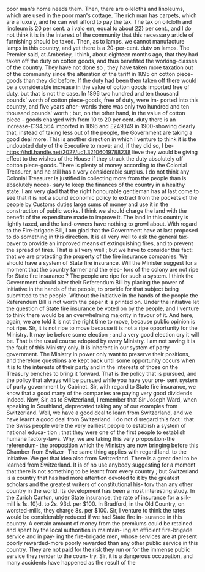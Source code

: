 poor man's home needs them. Then, there are oileloths and linoleums, which are used in the poor man's cottage. The rich man has carpets, which are a luxury, and he can well afford to pay the tax. The tax on oilcloth and linoleum is 20 per cent. a i valo em, equal to about 22} per cent., and I do not think it is in the interest of the community that this necessary article of furnishing should be taxed. Then, as to lamps, we cannot manufacture lamps in this country, and yet there is a 20-per-cent. dutv on lamps. The Premier said, at Amberley, I think, about eighteen months ago, that they had taken off the duty on cotton goods, and thus benefited the working-classes of the country. They have not done so ; they have taken more taxation out of the community since the alteration of the tariff in 1895 on cotton piece-goods than they did before. If the duty had been then taken off there would be a considerable increase in the value of cotton goods imported free of duty, but that is not the case. In 1896 two hundred and ten thousand pounds' worth of cotton piece-goods, free of duty, were im- ported into this country, and five years after- wards there was only two hundred and ten thousand pounds' worth ; but, on the other hand, in the value of cotton piece - goods charged with from 10 to 20 per cent. duty there is an increase-£194,564 imported in 1896 and £249,149 in 1900-showing clearly that, instead of taking less out of the people, the Government are taking a good deal more. This is another direction in which I venture to think it is the undoubted duty of the Executive to move; and, if they did so, I be- https://hdl.handle.net/2027/uc1.32106019788238 lieve they would be giving effect to the wishes of the House if they struck the duty absolutely off cotton piece-goods. There is plenty of money according to the Colonial Treasurer, and he still has a very considerable surplus. I do not think any Colonial Treasurer is justified in collecting more from the people than is absolutely neces- sary to keep the finances of the country in a healthy state. I am very glad that the right honourable gentleman has at last come to see that it is not a sound economic policy to extract from the pockets of the people by Customs duties large sums of money and use it in the construction of public works. I think we should charge the land with the benefit of the expenditure made to improve it. The land in this country is lightly taxed, and the land-owners have nothing to growl about. With regard to the Fire-brigade Bill, I am glad that the Government have at last proposed to do something in this direction. It is all very well to ask the general tax-paver to provide an improved means of extinguishing fires, and to prevent the spread of fires. That is all very well ; but we have to consider this fact: that we are protecting the property of the fire insurance companies. We should have a system of State fire insurance. Will the Minister suggest for a moment that the country farmer and the elec- tors of the colony are not ripe for State fire insurance ? The people are ripe for such a system. I think the Government should alter their Referendum Bill by placing the power of initiative in the hands of the people, to provide for that subject being submitted to the people. Without the initiative in the hands of the people the Referendum Bill is not worth the paper it is printed on. Under the initiative let the question of State fire insurance be voted on by the people, and I venture to think there would be an overwhelming majority in favour of it. And here, again, we are told it is not the right time to move, because public opinion is not ripe. Sir, it is not ripe to move because it is not a ripe opportunity for the Ministry. It may be before some election ; and a very good election cry it will be. That is the usual course adopted by every Ministry. I am not saving it is the fault of this Ministry only. It is inherent in our system of party government. The Ministry in power only want to preserve their positions, and therefore questions are kept back until some opportunity occurs when it is to the interests of their party and in the interests of those on the Treasury benches to bring it forward. That is the policy that is pursued, and the policy that always will be pursued while you have your pre- sent system of party government by Cabinet. Sir, with regard to State fire insurance, we know that a good many of the companies are paying very good dividends indeed. Now, Sir, as to Switzerland, I remember that Sir Joseph Ward, when speaking in Southland, deprecated taking any of our examples from Switzerland. Well, we have a good deal to learn from Switzerland, and we have learnt a good deal from Switzerland. I do not disregard this fact : that the Swiss people were the very earliest people to establish a system of national educa- tion ; that they were one of the first people to establish humane factory-laws. Why, we are taking this very proposition-the referendum- the proposition which the Ministry are now bringing before this Chamber-from Switzer- The same thing applies with regard land. to the initiative. We get that idea also from Switzerland. There is a great deal to be learned from Switzerland. It is of no use anybody suggesting for a moment that there is not something to be learnt from every country ; but Switzerland is a country that has had more attention devoted to it by the greatest scholars and the greatest writers of constitutional his- torv than any other country in the world. Its development has been a most interesting study. In the Zurich Canton, under State insurance, the rate of insurance for a silk-mill is 1s. 10}d. to 2s. 93d. per $100. In Bradford, in the Old Country, on worsted-mills, they charge 8s. per $100. Sir, I venture to think the rates would be considerably reduced if we had State fire in- surance in this country. A certain amount of money from the premiums could be retained and spent by the local authorities in maintain- ing an efficient fire-brigade service and in pay- ing the fire-brigade men, whose services are at present poorly rewarded-more poorly rewarded than any other public service in this country. They are not paid for the risk they run or for the immense public service they render to the coun- try. Sir, it is a dangerous occupation, and many accidents have happened as the result of the 